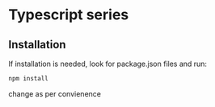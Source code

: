 # Typescript series


## Installation

If installation is needed, look for package.json files and run:

```bash
npm install
```

change as per convienence

